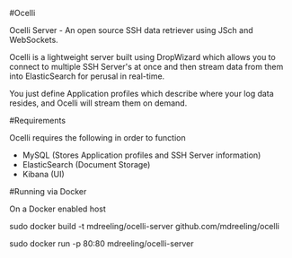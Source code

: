 #Ocelli

Ocelli Server - An open source SSH data retriever using JSch and WebSockets.

Ocelli is a lightweight server built using DropWizard which allows you to connect to multiple
SSH Server's at once and then stream data from them into ElasticSearch for perusal in real-time.

You just define Application profiles which describe where your log data resides, and Ocelli will 
stream them on demand.

#Requirements

Ocelli requires the following in order to function

* MySQL (Stores Application profiles and SSH Server information)
* ElasticSearch (Document Storage) 
* Kibana (UI)

#Running via Docker

On a Docker enabled host

sudo docker build -t mdreeling/ocelli-server github.com/mdreeling/ocelli

sudo docker run -p 80:80 mdreeling/ocelli-server
